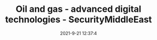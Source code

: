 ---
"title": "Oil and gas - advanced digital technologies - SecurityMiddleEast"
"date": "2021-9-21 12:37:4"
"feed_name": "GOOGLENEWSDRILLING"
"feed_website": "https://news.google.com/search?q=drilling%2Bincident&hl=en-US&gl=US&ceid=US:en"
"feed_rss": "https://news.google.com/rss/search?q=drilling%2Bincident&hl=en-US&gl=US&ceid=US:en"
"link": "https://securitymiddleeast.com/oil-gas-advanced-digital-technologies/"
"file": "_posts/2021-1-1-45a3435208f06055ca5f7a71d8f32cfbfa07e6c2.md"
"accident": "0"
"drilling": "0"
"dead": "0"
"injured": "0"
"where": "unknown site"
---